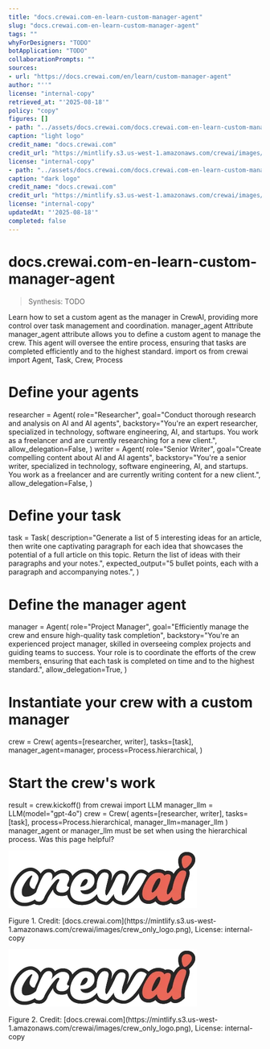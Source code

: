 ```yaml
---
title: "docs.crewai.com-en-learn-custom-manager-agent"
slug: "docs.crewai.com-en-learn-custom-manager-agent"
tags: ""
whyForDesigners: "TODO"
botApplication: "TODO"
collaborationPrompts: ""
sources:
- url: "https://docs.crewai.com/en/learn/custom-manager-agent"
author: "''"
license: "internal-copy"
retrieved_at: "'2025-08-18'"
policy: "copy"
figures: []
- path: "../assets/docs.crewai.com/docs.crewai.com-en-learn-custom-manager-agent/71bc45159c09.webp"
caption: "light logo"
credit_name: "docs.crewai.com"
credit_url: "https://mintlify.s3.us-west-1.amazonaws.com/crewai/images/crew_only_logo.png"
license: "internal-copy"
- path: "../assets/docs.crewai.com/docs.crewai.com-en-learn-custom-manager-agent/71bc45159c09.webp"
caption: "dark logo"
credit_name: "docs.crewai.com"
credit_url: "https://mintlify.s3.us-west-1.amazonaws.com/crewai/images/crew_only_logo.png"
license: "internal-copy"
updatedAt: "'2025-08-18'"
completed: false
---
```


# docs.crewai.com-en-learn-custom-manager-agent

> Synthesis: TODO

Learn how to set a custom agent as the manager in CrewAI, providing more control over task management and coordination.
manager_agent Attribute
manager_agent attribute allows you to define a custom agent to manage the crew. This agent will oversee the entire process, ensuring that tasks are completed efficiently and to the highest standard.
import os
from crewai import Agent, Task, Crew, Process
# Define your agents
researcher = Agent(
role="Researcher",
goal="Conduct thorough research and analysis on AI and AI agents",
backstory="You're an expert researcher, specialized in technology, software engineering, AI, and startups. You work as a freelancer and are currently researching for a new client.",
allow_delegation=False,
)
writer = Agent(
role="Senior Writer",
goal="Create compelling content about AI and AI agents",
backstory="You're a senior writer, specialized in technology, software engineering, AI, and startups. You work as a freelancer and are currently writing content for a new client.",
allow_delegation=False,
)
# Define your task
task = Task(
description="Generate a list of 5 interesting ideas for an article, then write one captivating paragraph for each idea that showcases the potential of a full article on this topic. Return the list of ideas with their paragraphs and your notes.",
expected_output="5 bullet points, each with a paragraph and accompanying notes.",
)
# Define the manager agent
manager = Agent(
role="Project Manager",
goal="Efficiently manage the crew and ensure high-quality task completion",
backstory="You're an experienced project manager, skilled in overseeing complex projects and guiding teams to success. Your role is to coordinate the efforts of the crew members, ensuring that each task is completed on time and to the highest standard.",
allow_delegation=True,
)
# Instantiate your crew with a custom manager
crew = Crew(
agents=[researcher, writer],
tasks=[task],
manager_agent=manager,
process=Process.hierarchical,
)
# Start the crew's work
result = crew.kickoff()
from crewai import LLM
manager_llm = LLM(model="gpt-4o")
crew = Crew(
agents=[researcher, writer],
tasks=[task],
process=Process.hierarchical,
manager_llm=manager_llm
)
manager_agent or
manager_llm must be set when using the hierarchical process.
Was this page helpful?

![light logo](../assets/docs.crewai.com/docs.crewai.com-en-learn-custom-manager-agent/71bc45159c09.webp)
<figcaption>Figure 1. Credit: [docs.crewai.com](https://mintlify.s3.us-west-1.amazonaws.com/crewai/images/crew_only_logo.png), License: internal-copy</figcaption>

![dark logo](../assets/docs.crewai.com/docs.crewai.com-en-learn-custom-manager-agent/71bc45159c09.webp)
<figcaption>Figure 2. Credit: [docs.crewai.com](https://mintlify.s3.us-west-1.amazonaws.com/crewai/images/crew_only_logo.png), License: internal-copy</figcaption>
